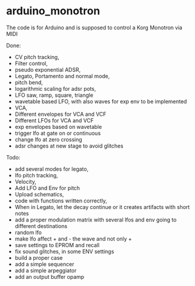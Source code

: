 # arduino_monotron

The code is for Arduino and is supposed to control a Korg Monotron via MIDI


Done:
* CV pitch tracking,
* Filter control,
* pseudo exponential ADSR,
* Legato,  Portamento and normal mode,
* pitch bend,
* logarithmic scaling for adsr pots,
* LFO saw, ramp, square,  triangle
* wavetable based LFO, with also waves for exp env to be implemented
* VCA,
* Different envelopes for VCA and VCF
* Different LFOs for VCA and VCF
* exp envelopes based on wavetable
* trigger lfo at gate on or continuous
* change lfo at zero crossing
* adsr changes at new stage to avoid glitches

Todo:
* add several modes for legato,
* lfo pitch tracking,
* Velocity,
* Add LFO and Env for pitch
* Upload schematics,
* code with functions written correctly,
* When in Legato, let the decay continue or it creates artifacts with short notes
* add a proper modulation matrix with several lfos and env going to different destinations
* random lfo
* make lfo affect + and - the wave and not only +
* save settings to EPROM and recall
* fix sound glitches, in some ENV settings
* build a proper case
* add a simple sequencer
* add a simple arpeggiator
* add an output buffer opamp
